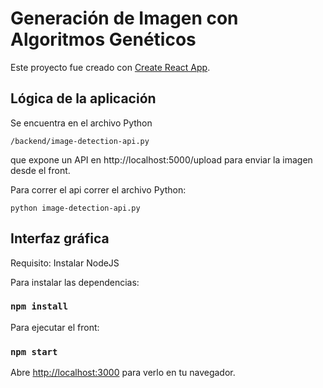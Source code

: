 # Generación de Imagen con Algoritmos Genéticos

Este proyecto fue creado con [Create React App](https://github.com/facebook/create-react-app).

## Lógica de la aplicación

Se encuentra en el archivo Python 

`/backend/image-detection-api.py`

que expone un API en http://localhost:5000/upload para enviar la imagen desde el front.

Para correr el api correr el archivo Python:

`python image-detection-api.py`

## Interfaz gráfica

Requisito: Instalar NodeJS

Para instalar las dependencias: 

### `npm install`

Para ejecutar el front:

### `npm start`

Abre [http://localhost:3000](http://localhost:3000) para verlo en tu navegador.